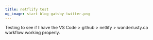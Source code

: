 ```yaml
---
title: netflify test
og_image: start-blog-gatsby-twitter.png
---
```


Testing to see if I have the VS Code > github > netlify > wanderlusty.ca workflow working properly.